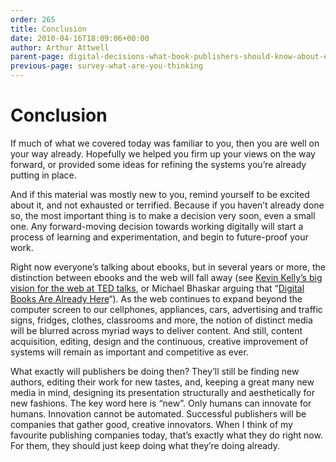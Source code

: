```yaml
---
order: 265
title: Conclusion
date: 2010-04-16T18:09:06+00:00
author: Arthur Attwell
parent-page: digital-decisions-what-book-publishers-should-know-about-ebooks
previous-page: survey-what-are-you-thinking
---
```


# Conclusion

If much of what we covered today was familiar to you, then you are well on your way already. Hopefully we helped you firm up your views on the way forward, or provided some ideas for refining the systems you&#8217;re already putting in place.

And if this material was mostly new to you, remind yourself to be excited about it, and not exhausted or terrified. Because if you haven&#8217;t already done so, the most important thing is to make a decision very soon, even a small one. Any forward-moving decision towards working digitally will start a process of learning and experimentation, and begin to future-proof your work.

Right now everyone’s talking about ebooks, but in several years or more, the distinction between ebooks and the web will fall away (see [Kevin Kelly’s big vision for the web at TED talks](http://www.youtube.com/watch?v=yDYCf4ONh5M), or Michael Bhaskar arguing that &#8220;[Digital Books Are Already Here](http://thedigitalist.net/?p=426)&#8220;). As the web continues to expand beyond the computer screen to our cellphones, appliances, cars, advertising and traffic signs, fridges, clothes, classrooms and more, the notion of distinct media will be blurred across myriad ways to deliver content. And still, content acquisition, editing, design and the continuous, creative improvement of systems will remain as important and competitive as ever.

What exactly will publishers be doing then? They’ll still be finding new authors, editing their work for new tastes, and, keeping a great many new media in mind, designing its presentation structurally and aesthetically for new fashions. The key word here is &#8220;new&#8221;. Only humans can innovate for humans. Innovation cannot be automated. Successful publishers will be companies that gather good, creative innovators. When I think of my favourite publishing companies today, that’s exactly what they do right now. For them, they should just keep doing what they’re doing already.